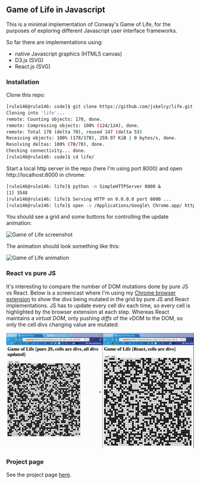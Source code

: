 ## Game of Life in Javascript

This is a minimal implementation of Conway's Game of Life, for the purposes of exploring 
different Javascript user interface frameworks.  

So far there are implementations using:
- native Javascript graphics (HTML5 canvas)
- D3.js (SVG)
- React.js (SVG)  


### Installation

Clone this repo:

```bash
[rule146@rule146: code]$ git clone https://github.com/jskelcy/life.git
Cloning into 'life'...
remote: Counting objects: 178, done.
remote: Compressing objects: 100% (124/124), done.
remote: Total 178 (delta 70), reused 147 (delta 53)
Receiving objects: 100% (178/178), 259.97 KiB | 0 bytes/s, done.
Resolving deltas: 100% (70/70), done.
Checking connectivity... done.
[rule146@rule146: code]$ cd life/
```

Start a local http server in the repo (here I'm using port 8000) and open http://localhost:8000 in chrome:

```bash
[rule146@rule146: life]$ python -m SimpleHTTPServer 8000 &
[1] 3548
[rule146@rule146: life]$ Serving HTTP on 0.0.0.0 port 8000 ...
[rule146@rule146: life]$ open -a /Applications/Google\ Chrome.app/ http://localhost:8000
```

You should see a grid and some buttons for controlling the update animation:

![Game of Life screenshot](images/d3-screenshot.png "Game of Life screenshot")

The animation should look something like this:

![Game of Life animation](images/gol-d3-random.gif "Game of Life update animation")

### React vs pure JS

It's interesting to compare the number of DOM mutations done by pure JS vs React.
Below is a screencast where I'm using my [Chrome browser extension](https://github.com/paul-jean/dom-viz) 
to show the divs being mutated in the grid by pure JS and React implementations.
JS has to update every cell div each time, so every cell is highlighted by the
browser extension at each step. Whereas React maintains a _virtual DOM_, only 
pushing _diffs_ of the vDOM to the DOM, so only the cell divs changing value are
mutated:

![Comparison of pure JS, on left, to React, on right.](images/gol-js-vs-react-div.gif "Comparison of pure JS, on left, to React, on right.")


### Project page

See the project page [here](http://jskelcy.github.io/life/).
